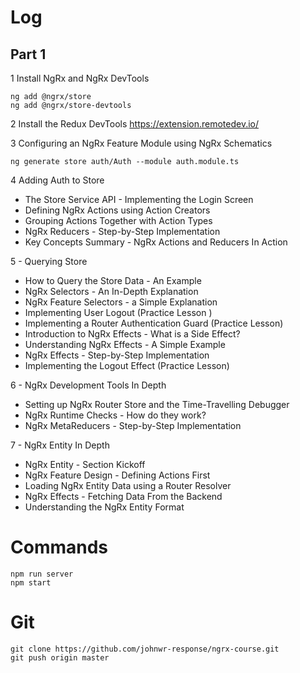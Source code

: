 # Log
## Part 1
1 Install NgRx and NgRx DevTools
```
ng add @ngrx/store
ng add @ngrx/store-devtools
```

2 Install the Redux DevTools
  https://extension.remotedev.io/

3 Configuring an NgRx Feature Module using NgRx Schematics
```
ng generate store auth/Auth --module auth.module.ts
```
4 Adding Auth to Store
- The Store Service API - Implementing the Login Screen 
- Defining NgRx Actions using Action Creators
- Grouping Actions Together with Action Types
- NgRx Reducers - Step-by-Step Implementation
- Key Concepts Summary - NgRx Actions and Reducers In Action

5 - Querying Store
- How to Query the Store Data - An Example
- NgRx Selectors - An In-Depth Explanation
- NgRx Feature Selectors - a Simple Explanation
- Implementing User Logout (Practice Lesson )
- Implementing a Router Authentication Guard (Practice Lesson)
- Introduction to NgRx Effects - What is a Side Effect?
- Understanding NgRx Effects - A Simple Example
- NgRx Effects - Step-by-Step Implementation
- Implementing the Logout Effect (Practice Lesson)

6 - NgRx Development Tools In Depth
- Setting up NgRx Router Store and the Time-Travelling Debugger
- NgRx Runtime Checks - How do they work?
- NgRx MetaReducers - Step-by-Step Implementation

7 - NgRx Entity In Depth
- NgRx Entity - Section Kickoff
- NgRx Feature Design - Defining Actions First
- Loading NgRx Entity Data using a Router Resolver
- NgRx Effects - Fetching Data From the Backend
- Understanding the NgRx Entity Format




# Commands
```
npm run server
npm start
```

# Git
```
git clone https://github.com/johnwr-response/ngrx-course.git
git push origin master
